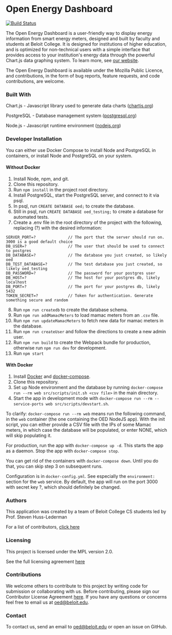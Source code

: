 # Open Energy Dashboard #
[![Build Status](https://travis-ci.org/OpenEnergyDashboard/OED.svg?branch=master)](https://travis-ci.org/OpenEnergyDashboard/OED)

The Open Energy Dashboard is a user-friendly way to display energy information from smart energy meters, designed and built by faculty and students at Beloit College. It is designed for institutions of higher education, and is optimized for non-technical users with a simple interface that provides access to your institution's energy data through the powerful Chart.js data graphing system. To learn more, see [our website](https://openenergydashboard.github.io/).

The Open Energy Dashboard is available under the Mozilla Public Licence, and contributions, in the form of bug reports, feature requests, and code contributions, are welcome.

### Built With ###
Chart.js - Javascript library used to generate data charts ([chartjs.org](http://www.chartjs.org))

PostgreSQL - Database management system ([postgresql.org](https://www.postgresql.org))

Node.js - Javascript runtime environment ([nodejs.org](https://nodejs.org/en/))

### Developer Installation ###

You can either use Docker Compose to install Node and PostgreSQL in containers, or install Node and PostgreSQL on your system.

#### Without Docker ####

1. Install Node, npm, and git.
1. Clone this repository.
1. Run ```npm install``` in the project root directory.
1. Install PostgreSQL, start the PostgreSQL server, and connect to it via psql.
1. In psql, run ```CREATE DATABASE oed;``` to create the database.
1. Still in psql, run ```CREATE DATABASE oed_testing;``` to create a database for automated tests.
1. Create a .env file in the root directory of the project with the following, replacing (?) with the desired information: <br>
```
SERVER_PORT=?              // The port that the server should run on. 3000 is a good default choice
DB_USER=?                  // The user that should be used to connect to postgres
DB_DATABASE=?              // The database you just created, so likely oed
DB_TEST_DATABASE=?         // The test database you just created, so likely oed_testing
DB_PASSWORD=?              // The password for your postgres user
DB_HOST=?                  // The host for your postgres db, likely localhost
DB_PORT=?                  // The port for your postgres db, likely 5432
TOKEN_SECRET=?             // Token for authentication. Generate something secure and random
```
8. Run ```npm run createdb``` to create the database schema.
1. Run `npm run addMamacMeters` to load mamac meters from an `.csv` file.
1. Run `npm run updateMamacMeters` to fetch new data for mamac meters in the database.
1. Run `npm run createUser` and follow the directions to create a new admin user.
1. Run ```npm run build``` to create the Webpack bundle for production, otherwise run ```npm run dev``` for development.
1. Run ```npm start```

#### With Docker ####

1. Install [Docker](https://docs.docker.com/engine/installation/) and [docker-compose](https://docs.docker.com/compose/install/).
1. Clone this repository.
1. Set up Node environment and the database by running ```docker-compose run --rm web src/scripts/init.sh <csv file>``` in the main directory. 
1. Start the app in development mode with ```docker-compose run --rm --service-ports web src/scripts/devstart.sh```.


To clarify: ```docker-compose run --rm web``` means run the following command, in the ```web``` container (the one containing the OED NodeJS app). 
With the init script, you can either provide a CSV file with the IPs of some Mamac meters, in which case the database will be populated, or enter NONE, which will skip populating it.

For production, run the app with ```docker-compose up -d```. This starts the app as a daemon. Stop the app with ```docker-compose stop```. 

You can get rid of the containers with ```docker-compose down```. Until you do that, you can skip step 3 on subsequent runs.

Configuration is in ```docker-config.yml```. See especially the ```environment:``` section for the ```web``` service.
By default, the app will run on the port 3000 with secret key ?, which should definitely be changed.


### Authors ###

This application was created by a team of Beloit College CS students led by Prof. Steven Huss-Lederman

For a list of contributors, [click here](https://github.com/OpenEnergyDashboard/OED/graphs/contributors)

### Licensing ###

This project is licensed under the MPL version 2.0.

See the full licensing agreement [here](License.txt)

### Contributions ###

We welcome others to contribute to this project by writing code for submission or collaborating with us. Before contributing, please sign our Contributor License Agreement [here](https://goo.gl/forms/nR9MtVHUOqYn8WbP2).
If you have any questions or concerns feel free to email us at oed@beloit.edu.

### Contact ###

To contact us, send an email to oed@beloit.edu or open an issue on GitHub.

